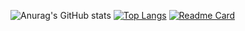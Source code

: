 ![Anurag's GitHub stats](https://github-readme-stats.vercel.app/api?username=matheus-a-r&show_icons=true&theme=dark)
[![Top Langs](https://github-readme-stats.vercel.app/api/top-langs/?username=matheus-a-r&layout=compact&theme=dark)](https://github.com/anuraghazra/github-readme-stats)
[![Readme Card](https://github-readme-stats.vercel.app/api/pin/?username=matheus-a-r&repo=github-readme-stats)](https://github.com/anuraghazra/github-readme-stats)
